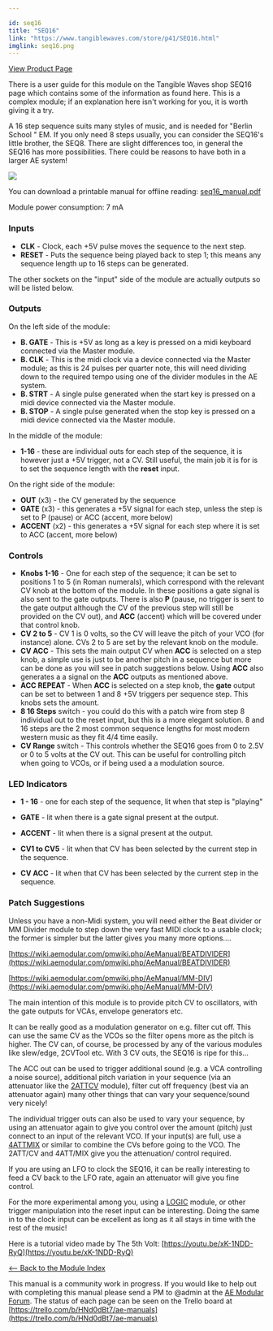 ```yaml
---

id: seq16
title: "SEQ16"
link: "https://www.tangiblewaves.com/store/p41/SEQ16.html"
imglink: seq16.png
---
```



[View Product Page](https://www.tangiblewaves.com/store/p41/SEQ16.html)

There is a user guide for this module on the Tangible Waves shop SEQ16 page which contains some of the information as found here. This is a complex module; if an explanation here isn't working for you, it is worth giving it a try.

A 16 step sequence suits many styles of music, and is needed for "Berlin School " EM. If you only need 8 steps usually, you can consider the SEQ16's little brother, the SEQ8. There are slight differences too, in general the SEQ16 has more possibilities. There could be reasons to have both in a larger AE system!

[![](/images/th00---seq16.png.jpg)](https://wiki.aemodular.com/uploads/AeManual/SEQ16/seq16.png "seq16")

You can download a printable manual for offline reading: [seq16\_manual.pdf](https://wiki.aemodular.com/uploads/AeManual/SEQ16/seq16_manual.pdf)

Module power consumption: 7 mA

### Inputs

*   **CLK** - Clock, each +5V pulse moves the sequence to the next step.
*   **RESET** - Puts the sequence being played back to step 1; this means any sequence length up to 16 steps can be generated.

The other sockets on the "input" side of the module are actually outputs so will be listed below.

### Outputs

On the left side of the module:

*   **B. GATE** - This is +5V as long as a key is pressed on a midi keyboard connected via the Master module.
*   **B. CLK** - This is the midi clock via a device connected via the Master module; as this is 24 pulses per quarter note, this will need dividing down to the required tempo using one of the divider modules in the AE system.
*   **B. STRT** - A single pulse generated when the start key is pressed on a midi device connected via the Master module.
*   **B. STOP** - A single pulse generated when the stop key is pressed on a midi device connected via the Master module.

In the middle of the module:

*   **1-16** - these are individual outs for each step of the sequence, it is however just a +5V trigger, not a CV. Still useful, the main job it is for is to set the sequence length with the **reset** input.

On the right side of the module:

*   **OUT** (x3) - the CV generated by the sequence
*   **GATE** (x3) - this generates a +5V signal for each step, unless the step is set to P (pause) or ACC (accent, more below)
*   **ACCENT** (x2) - this generates a +5V signal for each step where it is set to ACC (accent, more below)

### Controls

*   **Knobs 1-16** - One for each step of the sequence; it can be set to positions 1 to 5 (in Roman numerals), which correspond with the relevant CV knob at the bottom of the module. In these positions a gate signal is also sent to the gate outputs. There is also **P** (pause, no trigger is sent to the gate output although the CV of the previous step will still be provided on the CV out), and **ACC** (accent) which will be covered under that control knob.
*   **CV 2 to 5** - CV 1 is 0 volts, so the CV will leave the pitch of your VCO (for instance) alone. CVs 2 to 5 are set by the relevant knob on the module.
*   **CV ACC** - This sets the main output CV when **ACC** is selected on a step knob, a simple use is just to be another pitch in a sequence but more can be done as you will see in patch suggestions below. Using **ACC** also generates a a signal on the **ACC** outputs as mentioned above.
*   **ACC REPEAT** - When **ACC** is selected on a step knob, the **gate** output can be set to between 1 and 8 +5V triggers per sequence step. This knobs sets the amount.
*   **8 16 Steps** switch - you could do this with a patch wire from step 8 individual out to the reset input, but this is a more elegant solution. 8 and 16 steps are the 2 most common sequence lengths for most modern western music as they fit 4/4 time easily.
*   **CV Range** switch - This controls whether the SEQ16 goes from 0 to 2.5V or 0 to 5 volts at the CV out. This can be useful for controlling pitch when going to VCOs, or if being used a a modulation source.

### LED Indicators

*   **1 - 16** - one for each step of the sequence, lit when that step is "playing"
    
*   **GATE** - lit when there is a gate signal present at the output.
    
*   **ACCENT** - lit when there is a signal present at the output.
    
*   **CV1 to CV5** - lit when that CV has been selected by the current step in the sequence.
    
*   **CV ACC** - lit when that CV has been selected by the current step in the sequence.

### Patch Suggestions

Unless you have a non-Midi system, you will need either the Beat divider or MM Divider module to step down the very fast MIDI clock to a usable clock; the former is simpler but the latter gives you many more options....

[https://wiki.aemodular.com/pmwiki.php/AeManual/BEATDIVIDER](https://wiki.aemodular.com/pmwiki.php/AeManual/BEATDIVIDER)

[https://wiki.aemodular.com/pmwiki.php/AeManual/MM-DIV](https://wiki.aemodular.com/pmwiki.php/AeManual/MM-DIV)

The main intention of this module is to provide pitch CV to oscillators, with the gate outputs for VCAs, envelope generators etc.

It can be really good as a modulation generator on e.g. filter cut off. This can use the same CV as the VCOs so the filter opens more as the pitch is higher. The CV can, of course, be processed by any of the various modules like slew/edge, 2CVTool etc. With 3 CV outs, the SEQ16 is ripe for this...

The ACC out can be used to trigger additional sound (e.g. a VCA controlling a noise source), additional pitch variation in your sequence (via an attenuator like the [2ATTCV](https://wiki.aemodular.com/pmwiki.php/AeManual/2ATTCV) module), filter cut off frequency (best via an attenuator again) many other things that can vary your sequence/sound very nicely!

The individual trigger outs can also be used to vary your sequence, by using an attenuator again to give you control over the amount (pitch) just connect to an input of the relevant VCO. If your input(s) are full, use a [4ATTMIX](https://wiki.aemodular.com/pmwiki.php/AeManual/4ATTMIX) or similar to combine the CVs before going to the VCO. The 2ATT/CV and 4ATT/MIX give you the attenuation/ control required.

If you are using an LFO to clock the SEQ16, it can be really interesting to feed a CV back to the LFO rate, again an attenuator will give you fine control.

For the more experimental among you, using a [LOGIC](https://wiki.aemodular.com/pmwiki.php/AeManual/LOGIC) module, or other trigger manipulation into the reset input can be interesting. Doing the same in to the clock input can be excellent as long as it all stays in time with the rest of the music!

Here is a tutorial video made by The 5th Volt: [https://youtu.be/xK-1NDD-RyQ](https://youtu.be/xK-1NDD-RyQ)

[<-- Back to the Module Index](https://wiki.aemodular.com/pmwiki.php/AeManual/Modules)

This manual is a community work in progress. If you would like to help out with completing this manual please send a PM to @admin at the [AE Modular Forum](http://forum.aemodular.com). The status of each page can be seen on the Trello board at [https://trello.com/b/HNd0dBt7/ae-manuals](https://trello.com/b/HNd0dBt7/ae-manuals)